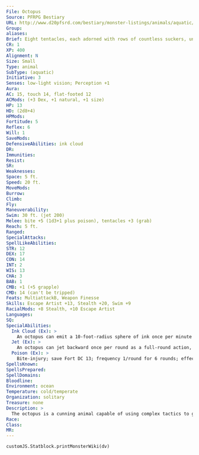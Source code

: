 ```yaml
---
File: Octopus
Source: PFRPG Bestiary
URL: http://www.d20pfsrd.com/bestiary/monster-listings/animals/aquatic/octopus
Group: 
aliases: 
Brief: Eight tentacles, each adorned with rows of countless suckers, unfurl from the barrel-shaped body of this large-eyed creature.
CR: 1
XP: 400
Alignment: N
Size: Small
Type: animal
SubType: (aquatic)
Initiative: 3
Senses: low-light vision; Perception +1
Aura: 
AC: 15, touch 14, flat-footed 12
ACMods: (+3 Dex, +1 natural, +1 size)
HP: 13
HD: (2d8+4)
HPMods: 
Fortitude: 5
Reflex: 6
Will: 1
SaveMods: 
DefensiveAbilities: ink cloud
DR: 
Immunities: 
Resist: 
SR: 
Weaknesses: 
Space: 5 ft.
Speed: 20 ft.
MoveMods: 
Burrow: 
Climb: 
Fly: 
Maneuverability: 
Swim: 30 ft. (jet 200)
Melee: bite +5 (1d3+1 plus poison), tentacles +3 (grab)
Reach: 5 ft.
Ranged: 
SpecialAttacks: 
SpellLikeAbilities: 
STR: 12
DEX: 17
CON: 14
INT: 2
WIS: 13
CHA: 3
BAB: 1
CMB: +1 (+5 grapple)
CMD: 14 (can't be tripped)
Feats: MultiattackB, Weapon Finesse
Skills: Escape Artist +13, Stealth +20, Swim +9
RacialMods: +8 Stealth, +10 Escape Artist
Languages: 
SQ: 
SpecialAbilities:
  Ink Cloud (Ex): >
    An octopus can emit a 10-foot-radius sphere of ink once per minute as a free action. The ink provides total concealment in water, and persists for 1 minute.
  Jet (Ex): >
    An octopus can jet backward once per round as a full-round action, at a speed of 200 feet. It must move in a straight line while jetting, and does not provoke attacks of opportunity when it does so.
  Poison (Ex): >
    Bite-injury; save Fort DC 13; frequency 1/round for 6 rounds; effect 1 Str; cure 1 save.
SpellsKnown: 
SpellsPrepared: 
SpellDomains: 
Bloodline: 
Environment: ocean
Temperature: cold/temperate
Organization: solitary
Treasure: none
Description: >
  The octopus is a cunning animal capable of using complex tactics to get food. Octopus Companions Starting Statistics: Size Small; AC +1 natural; Speed 20 ft., swim 30 ft., jet 200 ft.; Attack bite (1d3), tentacles (grab); Ability Scores Str 12, Dex 17, Con 14, Int 2, Wis 12, Cha 3; Special Qualities low-light vision, ink cloud. 4th-Level Advancement: Attack bite (1d3 plus poison); Ability Scores Str +2, Con +2.
Race: 
Class: 
MR: 
---
```

```dataviewjs
customJS.Statblock.printMonsterWiki(dv)
```
